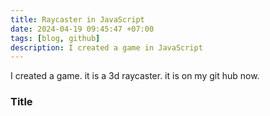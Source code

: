 ```yaml
---
title: Raycaster in JavaScript
date: 2024-04-19 09:45:47 +07:00
tags: [blog, github]
description: I created a game in JavaScript
---
```


I created a game. it is a 3d raycaster. it is on my git hub now.

### Title
